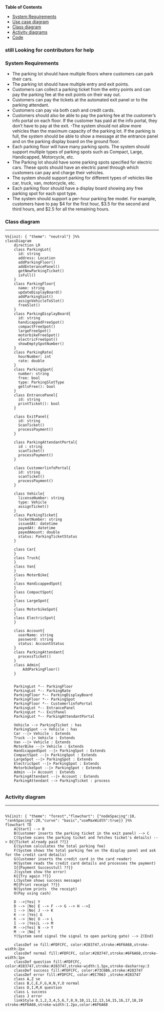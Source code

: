 
**Table of Contents**

- [System Requirements](https://github.com/piyushmani/object-oriented-design-python/tree/main/Library%20Management%20System#system-requirements)
- [Use case diagram](https://github.com/piyushmani/object-oriented-design-python/tree/main/Library%20Management%20System#use-case-diagram)
- [Class diagram](https://github.com/piyushmani/object-oriented-design-python/tree/main/Library%20Management%20System#class-diagram)
- [Activity diagrams](https://github.com/piyushmani/object-oriented-design-python/tree/main/Library%20Management%20System#activity-diagrams)
- [Code](https://github.com/piyushmani/object-oriented-design-python/tree/main/Library%20Management%20System#code)

### still Looking for contributors for help 

### System Requirements
- The parking lot should have multiple floors where customers can park their cars.
- The parking lot should have multiple entry and exit points.
- Customers can collect a parking ticket from the entry points and can pay the parking fee at the exit points on their way out.
- Customers can pay the tickets at the automated exit panel or to the parking attendant.
- Customers can pay via both cash and credit cards.
- Customers should also be able to pay the parking fee at the customer’s info portal on each floor. If the customer has paid at the info portal, they don’t have to pay at the exit.
-The system should not allow more vehicles than the maximum capacity of the parking lot. If the parking is full, the system should be able to show a message at the entrance panel and on the parking display board on the ground floor.
- Each parking floor will have many parking spots. The system should support multiple types of parking spots such as Compact, Large, Handicapped, Motorcycle, etc.
- The Parking lot should have some parking spots specified for electric cars. These spots should have an electric panel through which customers can pay and charge their vehicles.
- The system should support parking for different types of vehicles like car, truck, van, motorcycle, etc.
- Each parking floor should have a display board showing any free parking spot for each spot type.
- The system should support a per-hour parking fee model. For example, customers have to pay $4 for the first hour, $3.5 for the second and third hours, and $2.5 for all the remaining hours.

### Class diagram
------------

```mermaid
%%{init: { "theme": "neutral"} }%%
classDiagram
    direction LR
    class ParkingLot{
      id: string
      address: Location
      addParkingFloor()
      addEnterancePanel()
      getNewParkingTicket()
      isFull() 
    }
    class ParkingFloor{
      name: string
      updateDisplayBoard()
      addParkingSiot()
      assignVehicleToSlot()
      freeSlot()
    }
    class ParkingDisplayBoard{
      id: string
      handicappedFreeSpot()
      compactFreeSpot()
      largeFreeSpot()
      motorbikeFreeSpot()
      electricFreeSpot()
      showEmptySpotNumber()
    }
    class ParkingRate{
      hourNumber: int 
      rate: double
    }
    class ParkingSpot{
      number: string
      free: bool
      type: ParkingSlotType
      getlsFree(): bool
    }
    class EntrancePanel{
      id: string
      printTicket(): bool
    }

    class ExitPanel{
      id: string
      ScanTicket()
      processPayment()
    }

    class ParkingAttendantPortal{
      id : string
      scanTicket()
      processPayment()
    }

    class CustomerlinfoPortal{
      id: string
      scanTicket()
      processPayment()
    }

    class Vehicle{
      licenseNumber: string
      type: Vehicle 
      assignTicket()
    }
    class ParkingTicket{
      tocketNumber: string
      issuedAt: datetime
      payedAt: datetime
      payedAmount: double
      status: ParkingTicketStatus
    }

    class Car{
    }
    class Truck{
    }
    class Van{
    }
    class MoterBike{
    }
    class HandicappedSpot{
    }
    class CompactSpot{
    }
    class LargeSpot{
    }
    class MotorbikeSpot{
    }
    class ElectricSpot{
    }

    class Account{
      userName: string
      password: string
      status: AccountStatus
    }
    class ParkingAttendant{
      processTicket()
    }
    class Admin{
        AddParkingFloor()
    }


    ParkingLot *-- ParkingFloor
    ParkingLot *-- ParkingRate
    ParkingFloor *-- ParkingDisplayBoard 
    ParkingFloor *-- ParkingSpot
    ParkingFloor *-- CustomerlinfoPortal 
    ParkingLot *-- EntrancePanel 
    ParkingLot *-- ExitPanel 
    ParkingLot *-- ParkingAttendantPortal

    Vehicle --> ParkingTicket : has
    ParkingSpot --> Vehicle : has
    Car --|> Vehicle : Extends
    Truck --|> Vehicle : Extends
    Van --|> Vehicle : Extends
    MoterBike --|> Vehicle : Extends
    HandicappedSpot --|> ParkingSpot : Extends
    CompactSpot --|> ParkingSpot : Extends
    LargeSpot --|> ParkingSpot : Extends
    ElectricSpot --|> ParkingSpot : Extends
    MotorbikeSpot --|> ParkingSpot : Extends
    Admin --|> Account : Extends
    ParkingAttendant --|> Account : Extends
    ParkingAttendant --> ParkingTicket : process
            
```


### Activity diagram
------------
```mermaid

%%{init: { "theme": "forest","flowchart": {"nodeSpacing":10, "rankSpacing":20,"curve": "basic","useMaxWidth":true}} }%%
flowchart TD
    A[Start] --> B
    B(Customer inserts the parking ticket in the exit panel) --> C
    C(System scans the parking ticket and fetches ticket's details) --> D{{Ticket already paid ??}}
    E(System calculates the total parking fee)
    F(System shows the total parking fee on the display panel and ask for the credit card details)
    G(Customer inserts the credit card in the card reader)
    H(System reads the credit card details and processes the payment)
    I{{Payment Successtull ??}}
    J(system show the error)
    K{{Try again ??}}
    L(System shows success message)
    M{{Print receipt ??}}
    N(System prints  the receipt)
    O(Pay using cash)

    D -->|Yes| Y
    D --> |No| E --> F --> G --> H -->I
    I --> |No| J --> K
    K --> |Yes| G
    K --> |No| O --> L
    I --> |Yes|L --> M
    M -->|Yes| N --> Y
    M --> |No| Y
    Y(System send signal the signal to open parking gate) --> Z(End)
    
    classDef se fill:#FDFCFC, color:#283747,stroke:#6F6A68,stroke-width:2px
    classDef normal fill:#FDFCFC, color:#283747,stroke:#6F6A68,stroke-width:1px
    classDef question fill:#FDFCFC, color:#283747,stroke:#283747,stroke-width:1.5px,stroke-dasharray:3
    classDef success fill:#FDFCFC, color:#73C6B6,stroke:#283747
    classDef error fill:#FDFCFC, color:#EC7063 ,stroke:#283747
    class A,Z se
    class B,C,E,F,G,H,N,Y,O normal
    class D,I,M,K question
    class L success
    class J error
    linkStyle 0,1,2,3,4,5,6,7,8,9,10,11,12,13,14,15,16,17,18,19 stroke:#6F6A68,stroke-width:1.2px,color:#6F6A68
 
 ```
    
